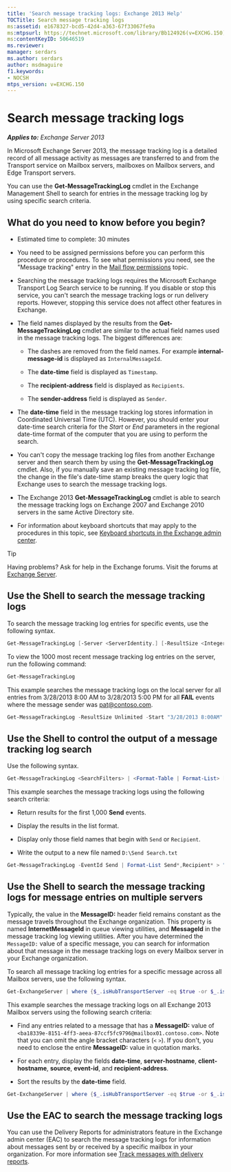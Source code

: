 ```yaml
---
title: 'Search message tracking logs: Exchange 2013 Help'
TOCTitle: Search message tracking logs
ms:assetid: e1678327-bcd5-42d4-a363-67f33067fe9a
ms:mtpsurl: https://technet.microsoft.com/library/Bb124926(v=EXCHG.150)
ms:contentKeyID: 50646519
ms.reviewer: 
manager: serdars
ms.author: serdars
author: msdmaguire
f1.keywords:
- NOCSH
mtps_version: v=EXCHG.150
---
```


# Search message tracking logs

_**Applies to:** Exchange Server 2013_

In Microsoft Exchange Server 2013, the message tracking log is a detailed record of all message activity as messages are transferred to and from the Transport service on Mailbox servers, mailboxes on Mailbox servers, and Edge Transport servers.

You can use the **Get-MessageTrackingLog** cmdlet in the Exchange Management Shell to search for entries in the message tracking log by using specific search criteria.

## What do you need to know before you begin?

- Estimated time to complete: 30 minutes

- You need to be assigned permissions before you can perform this procedure or procedures. To see what permissions you need, see the "Message tracking" entry in the [Mail flow permissions](mail-flow-permissions-exchange-2013-help.md) topic.

- Searching the message tracking logs requires the Microsoft Exchange Transport Log Search service to be running. If you disable or stop this service, you can't search the message tracking logs or run delivery reports. However, stopping this service does not affect other features in Exchange.

- The field names displayed by the results from the **Get-MessageTrackingLog** cmdlet are similar to the actual field names used in the message tracking logs. The biggest differences are:

  - The dashes are removed from the field names. For example **internal-message-id** is displayed as `InternalMessageId`.

  - The **date-time** field is displayed as `Timestamp`.

  - The **recipient-address** field is displayed as `Recipients`.

  - The **sender-address** field is displayed as `Sender`.

- The **date-time** field in the message tracking log stores information in Coordinated Universal Time (UTC). However, you should enter your date-time search criteria for the *Start* or *End* parameters in the regional date-time format of the computer that you are using to perform the search.

- You can't copy the message tracking log files from another Exchange server and then search them by using the **Get-MessageTrackingLog** cmdlet. Also, if you manually save an existing message tracking log file, the change in the file's date-time stamp breaks the query logic that Exchange uses to search the message tracking logs.

- The Exchange 2013 **Get-MessageTrackingLog** cmdlet is able to search the message tracking logs on Exchange 2007 and Exchange 2010 servers in the same Active Directory site.

- For information about keyboard shortcuts that may apply to the procedures in this topic, see [Keyboard shortcuts in the Exchange admin center](keyboard-shortcuts-in-the-exchange-admin-center-2013-help.md).

> [!TIP]
> Having problems? Ask for help in the Exchange forums. Visit the forums at [Exchange Server](https://social.technet.microsoft.com/forums/office/home?category=exchangeserver).

## Use the Shell to search the message tracking logs

To search the message tracking log entries for specific events, use the following syntax.

```powershell
Get-MessageTrackingLog [-Server <ServerIdentity.] [-ResultSize <Integer> | Unlimited] [-Start <DateTime>] [-End <DateTime>] [-EventId <EventId>] [-InternalMessageId <InternalMessageId>] [-MessageId <MessageId>] [-MessageSubject <Subject>] [-Recipients <RecipientAddress1,RecipientAddress2...>] [-Reference <Reference>] [-Sender <SenderAddress>]
```

To view the 1000 most recent message tracking log entries on the server, run the following command:

```powershell
Get-MessageTrackingLog
```

This example searches the message tracking logs on the local server for all entries from 3/28/2013 8:00 AM to 3/28/2013 5:00 PM for all **FAIL** events where the message sender was pat@contoso.com.

```powershell
Get-MessageTrackingLog -ResultSize Unlimited -Start "3/28/2013 8:00AM" -End "3/28/2013 5:00PM" -EventId "Fail" -Sender "pat@contoso.com"
```

## Use the Shell to control the output of a message tracking log search

Use the following syntax.

```powershell
Get-MessageTrackingLog <SearchFilters> | <Format-Table | Format-List> [<FieldNames>] [<OutputFileOptions>]
```

This example searches the message tracking logs using the following search criteria:

- Return results for the first 1,000 **Send** events.

- Display the results in the list format.

- Display only those field names that begin with `Send` or `Recipient`.

- Write the output to a new file named `D:\Send Search.txt`

```powershell
Get-MessageTrackingLog -EventId Send | Format-List Send*,Recipient* > "D:\Send Search.txt"
```

## Use the Shell to search the message tracking logs for message entries on multiple servers

Typically, the value in the **MessageID:** header field remains constant as the message travels throughout the Exchange organization. This property is named **InternetMessageId** in queue viewing utilities, and **MessageId** in the message tracking log viewing utilities. After you have determined the `MessageID:` value of a specific message, you can search for information about that message in the message tracking logs on every Mailbox server in your Exchange organization.

To search all message tracking log entries for a specific message across all Mailbox servers, use the following syntax.

```powershell
Get-ExchangeServer | where {$_.isHubTransportServer -eq $true -or $_.isMailboxServer -eq $true} | Get-MessageTrackingLog -MessageId <MessageID> | Select-Object <CommaSeparatedFieldNames> | Sort-Object -Property <FieldName>
```

This example searches the message tracking logs on all Exchange 2013 Mailbox servers using the following search criteria:

- Find any entries related to a message that has a **MessageID:** value of `<ba18339e-8151-4ff3-aeea-87ccf5fc9796@mailbox01.contoso.com>`. Note that you can omit the angle bracket characters (`<` `>`). If you don't, you need to enclose the entire **MessageID:** value in quotation marks.

- For each entry, display the fields **date-time**, **server-hostname**, **client-hostname**, **source**, **event-id**, and **recipient-address**.

- Sort the results by the **date-time** field.

```powershell
Get-ExchangeServer | where {$_.isHubTransportServer -eq $true -or $_.isMailboxServer -eq $true} | Get-MessageTrackingLog -MessageId ba18339e-8151-4ff3-aeea-87ccf5fc9796@mailbox01.contoso.com | Select-Object Timestamp,ServerHostname,ClientHostname,Source,EventId,Recipients | Sort-Object -Property Timestamp
```

## Use the EAC to search the message tracking logs

You can use the Delivery Reports for administrators feature in the Exchange admin center (EAC) to search the message tracking logs for information about messages sent by or received by a specific mailbox in your organization. For more information see [Track messages with delivery reports](track-messages-with-delivery-reports-exchange-2013-help.md).
